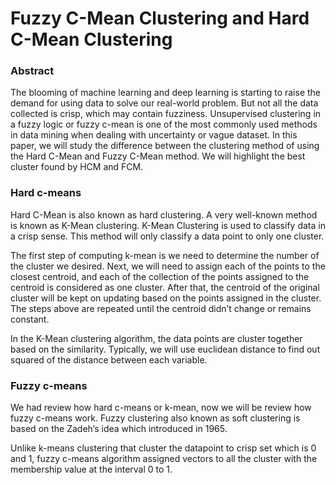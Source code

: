 # Fuzzy C-Mean Clustering and Hard C-Mean Clustering

### Abstract
The blooming of machine learning and deep learning is starting to raise the demand for using data to solve our real-world problem. But not all the data collected is crisp, which may contain fuzziness. Unsupervised clustering in a fuzzy logic or fuzzy c-mean is one of the most commonly used methods in data mining when dealing with uncertainty or vague dataset. In this paper, we will study the difference between the clustering method of using the Hard C-Mean and Fuzzy C-Mean method. We will highlight the best cluster found by HCM and FCM. 


### Hard c-means
Hard C-Mean is also known as hard clustering. A very well-known method is known as K-Mean clustering. K-Mean Clustering is used to classify data in a crisp sense. This method will only classify a data point to only one cluster. 

The first step of computing k-mean is we need to determine the number of the cluster we desired. Next, we will need to assign each of the points to the closest centroid, and each of the collection of the points assigned to the centroid is considered as one cluster.  After that, the centroid of the original cluster will be kept on updating based on the points assigned in the cluster. The steps above are repeated until the centroid didn’t change or remains constant. 

In the K-Mean clustering algorithm, the data points are cluster together based on the similarity. Typically, we will use euclidean distance to find out squared of the distance between each variable. 

### Fuzzy c-means
We had review how hard c-means or k-mean, now we will be review how fuzzy c-means work. Fuzzy clustering also known as soft clustering is based on the Zadeh’s idea which introduced in 1965.

Unlike k-means clustering that cluster the datapoint to crisp set which is 0 and 1, fuzzy c-means algorithm assigned vectors to all the cluster with the membership value at the interval 0 to 1.  
